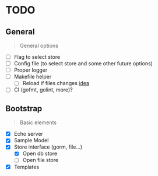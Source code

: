 # TODO

## General
> General options
- [ ] Flag to select store
- [ ] Config file (to select store and some other future options)
- [ ] Proper logger
- [ ] Makefile helper
  - [ ] Reload if files changes [idea](https://medium.com/@olebedev/live-code-reloading-for-golang-web-projects-in-19-lines-8b2e8777b1ea#.gok9azrg4)
- [ ] CI (gofmt, golint, more)?

## Bootstrap
> Basic elements
- [x] Echo server
- [x] Sample Model
- [x] Store interface (gorm, file...)
    - [x] Open db store
    - [ ] Open file store
- [x] Templates
